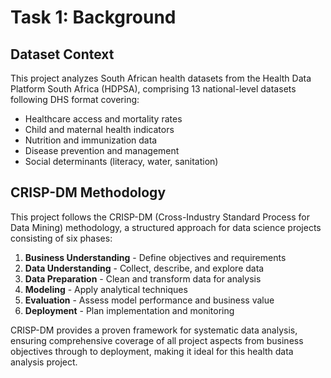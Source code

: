 # Task 1: Background

## Dataset Context

This project analyzes South African health datasets from the Health Data Platform South Africa (HDPSA), comprising 13 national-level datasets following DHS format covering:

- Healthcare access and mortality rates
- Child and maternal health indicators  
- Nutrition and immunization data
- Disease prevention and management
- Social determinants (literacy, water, sanitation)

## CRISP-DM Methodology

This project follows the CRISP-DM (Cross-Industry Standard Process for Data Mining) methodology, a structured approach for data science projects consisting of six phases:

1. **Business Understanding** - Define objectives and requirements
2. **Data Understanding** - Collect, describe, and explore data
3. **Data Preparation** - Clean and transform data for analysis
4. **Modeling** - Apply analytical techniques
5. **Evaluation** - Assess model performance and business value
6. **Deployment** - Plan implementation and monitoring

CRISP-DM provides a proven framework for systematic data analysis, ensuring comprehensive coverage of all project aspects from business objectives through to deployment, making it ideal for this health data analysis project.